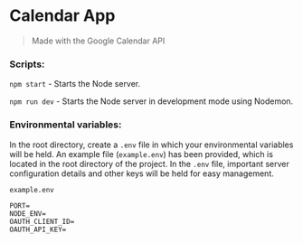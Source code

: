 # Calendar App

> Made with the Google Calendar API

### Scripts:

`npm start` - Starts the Node server.

`npm run dev` - Starts the Node server in development mode using Nodemon.

### Environmental variables:

In the root directory, create a `.env` file in which your environmental variables will be held.
An example file (`example.env`) has been provided, which is located in the root directory of the project. In the `.env` file, important server configuration details and other keys will be held for easy management.

`example.env`

```env
PORT=
NODE_ENV=
OAUTH_CLIENT_ID=
OAUTH_API_KEY=
```
